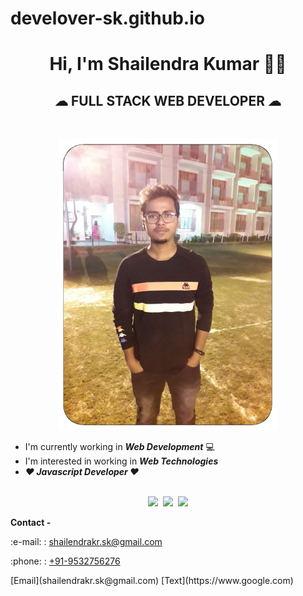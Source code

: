 # develover-sk.github.io
<h1 align="center">Hi, I'm Shailendra Kumar 👨‍💼</h1>
<h2 align="center">☁&nbsp;FULL STACK WEB DEVELOPER&nbsp;☁</h2>
<br>
<p align="center"><img src="https://github.com/develover-sk/develover-sk/blob/main/Shailendra%20Kumar.png"></img></p>

* I'm currently working in <strong><i>Web Development</i></strong> :computer:
* I'm interested in working in <strong><i>Web Technologies</i></strong>
* <strong><i>:heart: Javascript Developer :heart:</i></strong>
<br><br>
<p align="center"><a href="https://www.facebook.com/shailendrakr.sk"><img src="https://www.iconfinder.com/data/icons/social-media-2285/512/1_Facebook_colored_svg_copy-24.png"></img></a>&nbsp;&nbsp;<a href="https://www.instagram.com/shailendrakrsk"><img src="https://cdn2.iconfinder.com/data/icons/social-media-applications/64/social_media_applications_3-instagram-24.png"></img></a>&nbsp;&nbsp;<a href="https://www.twitter.com/shailendrakrsk_"><img src="https://cdn2.iconfinder.com/data/icons/social-media-2285/512/1_Twitter2_colored_svg-24.png"></img></a></p>

<p><b>Contact -</b></p>
<p>:e-mail: : <a href="mailto:shailendrakr.sk@gmail.com">shailendrakr.sk@gmail.com</a></p>
<p>:phone: : <a href="tel:9532756276">+91-9532756276</a></p>
[Email](shailendrakr.sk@gmail.com)
[Text](https://www.google.com)
